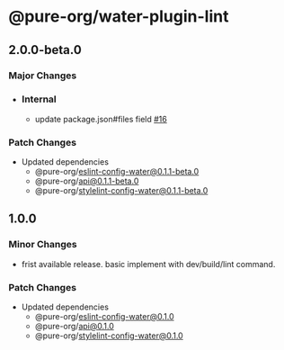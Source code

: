 # @pure-org/water-plugin-lint

## 2.0.0-beta.0

### Major Changes

- ### Internal

  - update package.json#files field [#16](https://github.com/yidafu/pure-water/pull/16)

### Patch Changes

- Updated dependencies
  - @pure-org/eslint-config-water@0.1.1-beta.0
  - @pure-org/api@0.1.1-beta.0
  - @pure-org/stylelint-config-water@0.1.1-beta.0

## 1.0.0

### Minor Changes

- frist available release. basic implement with dev/build/lint command.

### Patch Changes

- Updated dependencies
  - @pure-org/eslint-config-water@0.1.0
  - @pure-org/api@0.1.0
  - @pure-org/stylelint-config-water@0.1.0
